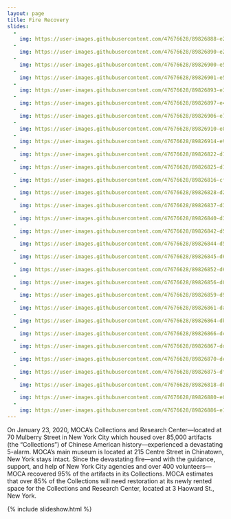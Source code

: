 ```yaml
---
layout: page
title: Fire Recovery
slides:
  -
    img: https://user-images.githubusercontent.com/47676628/89826888-e2499480-db24-11ea-91de-3aa93abbd636.jpg 
  -
    img: https://user-images.githubusercontent.com/47676628/89826890-e2e22b00-db24-11ea-8c75-5b8bf4a4fc65.jpg  
  -
    img: https://user-images.githubusercontent.com/47676628/89826900-e5448500-db24-11ea-93da-0bcc19759fdf.jpg 
  -
    img: https://user-images.githubusercontent.com/47676628/89826901-e5dd1b80-db24-11ea-8867-1f0cee302e65.jpg 
  -
    img: https://user-images.githubusercontent.com/47676628/89826893-e37ac180-db24-11ea-8673-590ed37b1094.jpg 
  -
    img: https://user-images.githubusercontent.com/47676628/89826897-e4135800-db24-11ea-91d0-9b5e7ec2546b.jpg
  -
    img: https://user-images.githubusercontent.com/47676628/89826906-e7a6df00-db24-11ea-8dc7-33c5ba93609c.JPG
  -
    img: https://user-images.githubusercontent.com/47676628/89826910-e83f7580-db24-11ea-8ddb-ca7e4ce21efe.jpg
  -
    img: https://user-images.githubusercontent.com/47676628/89826914-e970a280-db24-11ea-8041-2943dbd7edf1.jpg
  -
    img: https://user-images.githubusercontent.com/47676628/89826822-d1008800-db24-11ea-88e9-3dcfdbd3af69.jpg
  - 
    img: https://user-images.githubusercontent.com/47676628/89826825-d1991e80-db24-11ea-93e2-1e5851757f2c.jpg
  -
    img: https://user-images.githubusercontent.com/47676628/89826816-cf36c480-db24-11ea-929a-b28ccd2443cc.jpg
  -
    img: https://user-images.githubusercontent.com/47676628/89826828-d2ca4b80-db24-11ea-9fab-7d138d2d5256.jpg
  -
    img: https://user-images.githubusercontent.com/47676628/89826837-d362e200-db24-11ea-888c-33211bf8b2dd.jpg 
  -
    img: https://user-images.githubusercontent.com/47676628/89826840-d3fb7880-db24-11ea-94d1-e4d8d62f5bbf.jpg  
  -
    img: https://user-images.githubusercontent.com/47676628/89826842-d52ca580-db24-11ea-9f5d-cdb9c223fc90.jpg
  -
    img: https://user-images.githubusercontent.com/47676628/89826844-d5c53c00-db24-11ea-869b-3a1c7668f83c.jpg 
  -
    img: https://user-images.githubusercontent.com/47676628/89826845-d65dd280-db24-11ea-8809-8e8ed205d98b.jpg  
  -
    img: https://user-images.githubusercontent.com/47676628/89826852-d6f66900-db24-11ea-99dc-0afe95d6858f.jpg
  -
    img: https://user-images.githubusercontent.com/47676628/89826856-d8c02c80-db24-11ea-8fd2-72977e883a8f.jpg
  -
    img: https://user-images.githubusercontent.com/47676628/89826859-d9f15980-db24-11ea-818e-06e27688fc29.jpg
  - 
    img: https://user-images.githubusercontent.com/47676628/89826861-da89f000-db24-11ea-994c-2c356010b04f.jpg
  -
    img: https://user-images.githubusercontent.com/47676628/89826864-dbbb1d00-db24-11ea-9e74-fbb3d0c312e2.jpg
  -
    img: https://user-images.githubusercontent.com/47676628/89826866-dc53b380-db24-11ea-9cbb-e10bc806adad.jpg 
  -
    img: https://user-images.githubusercontent.com/47676628/89826867-dd84e080-db24-11ea-9607-7c9c726d418b.jpg 
  -
    img: https://user-images.githubusercontent.com/47676628/89826870-de1d7700-db24-11ea-896a-e917f77920c7.jpg  
  -
    img: https://user-images.githubusercontent.com/47676628/89826875-df4ea400-db24-11ea-9294-55c292d82fba.jpg
  -
    img: https://user-images.githubusercontent.com/47676628/89826818-d067f180-db24-11ea-8c48-b3cb2f55e43e.jpg    
  -
    img: https://user-images.githubusercontent.com/47676628/89826880-e07fd100-db24-11ea-89b5-73274c408514.jpg  
  -
    img: https://user-images.githubusercontent.com/47676628/89826886-e1186780-db24-11ea-8535-b9f278b7351b.jpg
---
```


On January 23, 2020, MOCA’s Collections and Research Center—located at 70 Mulberry Street in New York City which housed over 85,000 artifacts (the “Collections”) of Chinese American history—experienced a devastating 5-alarm. MOCA’s main museum is located at 215 Centre Street in Chinatown, New York stays intact. Since the devastating fire—and with the guidance, support, and help of New York City agencies and over 400 volunteers—MOCA recovered 95% of the artifacts in its Collections. MOCA estimates that over 85% of the Collections will need restoration at its newly rented space for the Collections and Research Center, located at 3 Haoward St., New York.

{% include slideshow.html %}
